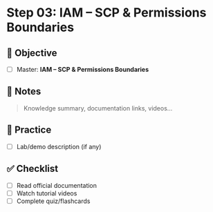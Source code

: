 # Step 03: IAM – SCP & Permissions Boundaries

## 🎯 Objective
- [ ] Master: **IAM – SCP & Permissions Boundaries**

## 📘 Notes
> Knowledge summary, documentation links, videos...

## 🧪 Practice
- [ ] Lab/demo description (if any)

## ✅ Checklist
- [ ] Read official documentation
- [ ] Watch tutorial videos
- [ ] Complete quiz/flashcards
